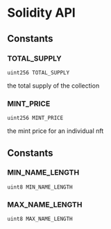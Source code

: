 # Solidity API

## Constants

### TOTAL_SUPPLY

```solidity
uint256 TOTAL_SUPPLY
```

the total supply of the collection

### MINT_PRICE

```solidity
uint256 MINT_PRICE
```

the mint price for an individual nft

## Constants

### MIN_NAME_LENGTH

```solidity
uint8 MIN_NAME_LENGTH
```

### MAX_NAME_LENGTH

```solidity
uint8 MAX_NAME_LENGTH
```


